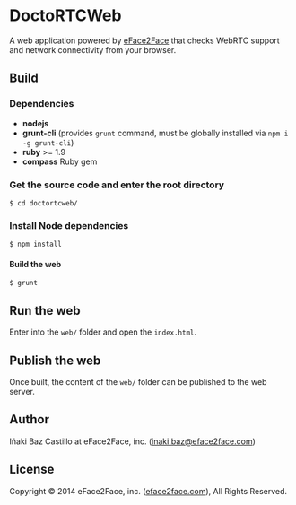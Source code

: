 # DoctoRTCWeb

A web application powered by [eFace2Face](http://eface2face.com) that checks WebRTC support and network connectivity from your browser.


## Build

### Dependencies

*  **nodejs**
*  **grunt-cli** (provides `grunt` command, must be globally installed via `npm i -g grunt-cli`)
*  **ruby** >= 1.9
*  **compass** Ruby gem

### Get the source code and enter the root directory

    $ cd doctortcweb/

### Install Node dependencies

    $ npm install

#### Build the web

    $ grunt


## Run the web

Enter into the `web/` folder and open the `index.html`.


## Publish the web

Once built, the content of the `web/` folder can be published to the web server.


## Author

Iñaki Baz Castillo at eFace2Face, inc. (inaki.baz@eface2face.com)


## License

Copyright © 2014 eFace2Face, inc. ([eface2face.com](http://eface2face.com)), All Rights Reserved.

